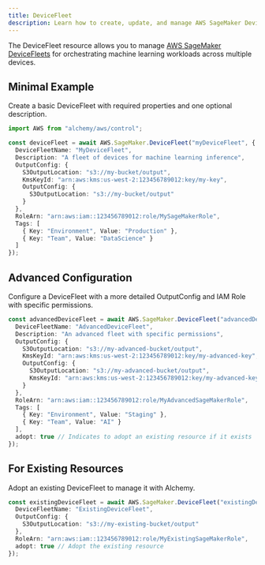 ```yaml
---
title: DeviceFleet
description: Learn how to create, update, and manage AWS SageMaker DeviceFleets using Alchemy Cloud Control.
---
```



The DeviceFleet resource allows you to manage [AWS SageMaker DeviceFleets](https://docs.aws.amazon.com/sagemaker/latest/userguide/) for orchestrating machine learning workloads across multiple devices.

## Minimal Example

Create a basic DeviceFleet with required properties and one optional description.

```ts
import AWS from "alchemy/aws/control";

const deviceFleet = await AWS.SageMaker.DeviceFleet("myDeviceFleet", {
  DeviceFleetName: "MyDeviceFleet",
  Description: "A fleet of devices for machine learning inference",
  OutputConfig: {
    S3OutputLocation: "s3://my-bucket/output",
    KmsKeyId: "arn:aws:kms:us-west-2:123456789012:key/my-key",
    OutputConfig: {
      S3OutputLocation: "s3://my-bucket/output"
    }
  },
  RoleArn: "arn:aws:iam::123456789012:role/MySageMakerRole",
  Tags: [
    { Key: "Environment", Value: "Production" },
    { Key: "Team", Value: "DataScience" }
  ]
});
```

## Advanced Configuration

Configure a DeviceFleet with a more detailed OutputConfig and IAM Role with specific permissions.

```ts
const advancedDeviceFleet = await AWS.SageMaker.DeviceFleet("advancedDeviceFleet", {
  DeviceFleetName: "AdvancedDeviceFleet",
  Description: "An advanced fleet with specific permissions",
  OutputConfig: {
    S3OutputLocation: "s3://my-advanced-bucket/output",
    KmsKeyId: "arn:aws:kms:us-west-2:123456789012:key/my-advanced-key",
    OutputConfig: {
      S3OutputLocation: "s3://my-advanced-bucket/output",
      KmsKeyId: "arn:aws:kms:us-west-2:123456789012:key/my-advanced-key"
    }
  },
  RoleArn: "arn:aws:iam::123456789012:role/MyAdvancedSageMakerRole",
  Tags: [
    { Key: "Environment", Value: "Staging" },
    { Key: "Team", Value: "AI" }
  ],
  adopt: true // Indicates to adopt an existing resource if it exists
});
```

## For Existing Resources

Adopt an existing DeviceFleet to manage it with Alchemy.

```ts
const existingDeviceFleet = await AWS.SageMaker.DeviceFleet("existingDeviceFleet", {
  DeviceFleetName: "ExistingDeviceFleet",
  OutputConfig: {
    S3OutputLocation: "s3://my-existing-bucket/output"
  },
  RoleArn: "arn:aws:iam::123456789012:role/MyExistingSageMakerRole",
  adopt: true // Adopt the existing resource
});
```
